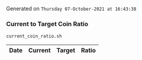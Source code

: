 Generated on `Thursday 07-October-2021 at 16:43:38`

### Current to Target Coin Ratio
`current_coin_ratio.sh`

Date|Current|Target|Ratio
---|---|---|---
